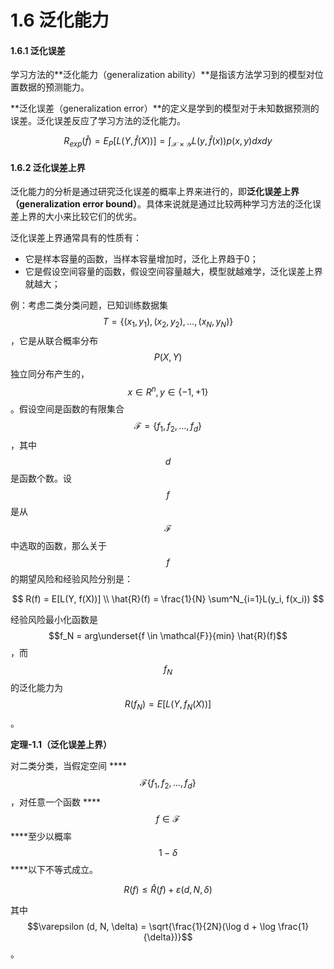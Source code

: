 # 1.6 泛化能力

#### 1.6.1 泛化误差

学习方法的**泛化能力（generalization ability）**是指该方法学习到的模型对位置数据的预测能力。 

**泛化误差（generalization error）**的定义是学到的模型对于未知数据预测的误差。泛化误差反应了学习方法的泛化能力。

$$
R_{exp}(\hat{f}) = E_{P} [ L(Y, \hat{f}(X))] = \int_{\mathcal{X}\times\mathcal{Y}} L (y, \hat{f}(x))p(x, y)dxdy
$$

#### 1.6.2 泛化误差上界

泛化能力的分析是通过研究泛化误差的概率上界来进行的，即**泛化误差上界（generalization error bound）**。具体来说就是通过比较两种学习方法的泛化误差上界的大小来比较它们的优劣。

泛化误差上界通常具有的性质有：

* 它是样本容量的函数，当样本容量增加时，泛化上界趋于0；
* 它是假设空间容量的函数，假设空间容量越大，模型就越难学，泛化误差上界就越大；

 例：考虑二类分类问题，已知训练数据集 $$T = \{ (x_1, y_1), (x_2, y_2), \dots, (x_N, y_N)\}$$ ，它是从联合概率分布 $$P(X, Y)$$ 独立同分布产生的， $$x \in R^n, y \in \{-1, +1\}$$ 。假设空间是函数的有限集合 $$\mathcal{F} = \{f_1, f_2, \dots, f_d\}$$ ，其中 $$d$$ 是函数个数。设 $$f$$ 是从 $$\mathcal{F}$$ 中选取的函数，那么关于 $$f$$ 的期望风险和经验风险分别是：

$$
R(f) = E[L(Y, f(X))] \\
\hat{R}(f) = \frac{1}{N} \sum^N_{i=1}L(y_i, f(x_i))
$$

经验风险最小化函数是 $$f_N = arg\underset{f \in \mathcal{F}}{min} \hat{R}(f)$$ ，而 $$f_N$$ 的泛化能力为 $$R(f_N) = E[L(Y, f_N(X))]$$ 。

**定理-1.1（泛化误差上界）**

对二类分类，当假定空间 ****$$\mathcal{F}\{f_1, f_2, \dots, f_d\}$$，对任意一个函数 ****$$f \in \mathcal{F}$$ ****至少以概率 $$1 - \delta $$ ****以下不等式成立。

$$
R(f) \leq \hat{R}(f) + \varepsilon (d, N, \delta)
$$

其中 $$\varepsilon (d, N, \delta) = \sqrt{\frac{1}{2N}(\log d + \log \frac{1}{\delta})}$$ 。

